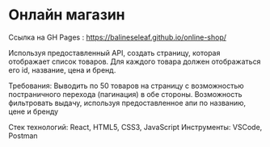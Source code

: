 # Онлайн магазин

Ссылка на GH Pages :  https://balineseleaf.github.io/online-shop/



Используя предоставленный API, создать страницу, которая отображает список товаров.
Для каждого товара должен отображаться его id, название, цена и бренд.

Требования:
Выводить по 50 товаров на страницу с возможностью постраничного перехода (пагинация) в обе стороны.
Возможность фильтровать выдачу, используя предоставленное апи по названию, цене и бренду

Стек технологий: React, HTML5, CSS3, JavaScript
Инструменты: VSCode, Postman
